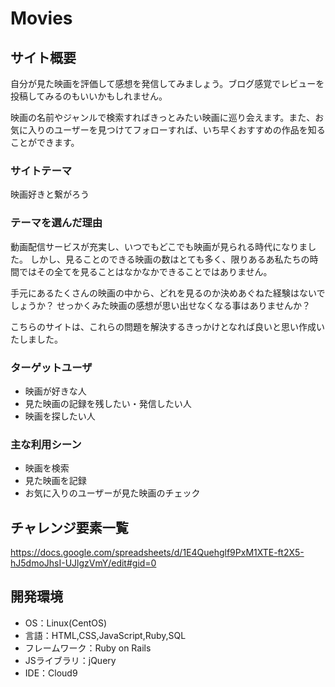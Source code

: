 # Movies

## サイト概要
自分が見た映画を評価して感想を発信してみましょう。ブログ感覚でレビューを投稿してみるのもいいかもしれません。

映画の名前やジャンルで検索すればきっとみたい映画に巡り会えます。また、お気に入りのユーザーを見つけてフォローすれば、いち早くおすすめの作品を知ることができます。

### サイトテーマ
映画好きと繋がろう

### テーマを選んだ理由
動画配信サービスが充実し、いつでもどこでも映画が見られる時代になりました。
しかし、見ることのできる映画の数はとても多く、限りあるあ私たちの時間ではその全てを見ることはなかなかできることではありません。

手元にあるたくさんの映画の中から、どれを見るのか決めあぐねた経験はないでしょうか？
せっかくみた映画の感想が思い出せなくなる事はありませんか？

こちらのサイトは、これらの問題を解決するきっかけとなれば良いと思い作成いたしました。

### ターゲットユーザ
- 映画が好きな人
- 見た映画の記録を残したい・発信したい人
- 映画を探したい人

### 主な利用シーン
- 映画を検索
- 見た映画を記録
- お気に入りのユーザーが見た映画のチェック

## チャレンジ要素一覧
<https://docs.google.com/spreadsheets/d/1E4Quehglf9PxM1XTE-ft2X5-hJ5dmoJhsI-UJlgzVmY/edit#gid=0>

## 開発環境
- OS：Linux(CentOS)
- 言語：HTML,CSS,JavaScript,Ruby,SQL
- フレームワーク：Ruby on Rails
- JSライブラリ：jQuery
- IDE：Cloud9

